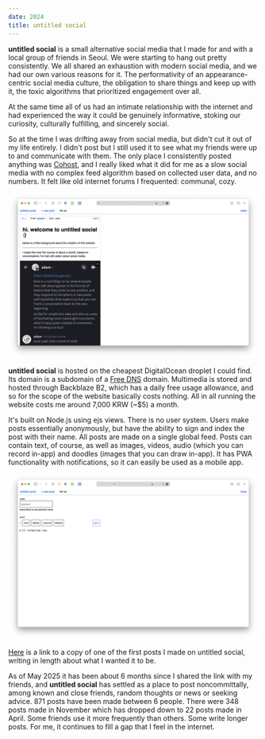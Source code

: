 ```yaml
---
date: 2024
title: untitled social
---
```


**untitled social** is a small alternative social media that I made for and with a local group of friends in Seoul. We were starting to hang out pretty consistently. We all shared an exhaustion with modern social media, and we had our own various reasons for it. The performativity of an appearance-centric social media culture, the obligation to share things and keep up with it, the toxic algorithms that prioritized engagement over all.

At the same time all of us had an intimate relationship with the internet and had experienced the way it could be genuinely informative, stoking our curiosity, culturally fulfilling, and sincerely social.

So at the time I was drifting away from social media, but didn't cut it out of my life entirely. I didn't post but I still used it to see what my friends were up to and communicate with them. The only place I consistently posted anything was [Cohost](https://en.wikipedia.org/wiki/Cohost), and I really liked what it did for me as a slow social media with no complex feed algorithm based on collected user data, and no numbers. It felt like  old internet forums I frequented: communal, cozy.

![A post on untitled social. It's extremely minimal.](untitled-social.png)

<b>untitled social</b> is hosted on the cheapest DigitalOcean droplet I could find. Its domain is a subdomain of a <a href="https://freedns.afraid.org/subdomain/">Free DNS</a> domain. Multimedia is stored and hosted through Backblaze B2, which has a daily free usage allowance, and so for the scope of the website basically costs nothing. All in all running the website costs me around 7,000 KRW (~$5) a month.

It's built on Node.js using ejs views. There is no user system. Users make posts essentially anonymously, but have the ability to sign and index the post with their name. All posts are made on a single global feed. Posts can contain text, of course, as well as images, videos, audio (which you can record in-app) and doodles (images that you can draw in-app). It has PWA functionality with notifications, so it can easily be used as a mobile app.

![A page where you can write and upload your post.](untitled-social-post-builder.png)

[Here](/text/2024-11-19-untitled-social) is a link to a copy of one of the first posts I made on untitled social, writing in length about what I wanted it to be.

As of May 2025 it has been about 6 months since I shared the link with my friends, and  <b>untitled social</b> has settled as a place to post noncommittally, among known and close friends, random thoughts or news or seeking advice. 871 posts have been made between 6 people. There were 348 posts made in November which has dropped down to 22 posts made in April. Some friends use it more frequently than others. Some write longer posts. For me, it continues to fill a gap that I feel in the internet.